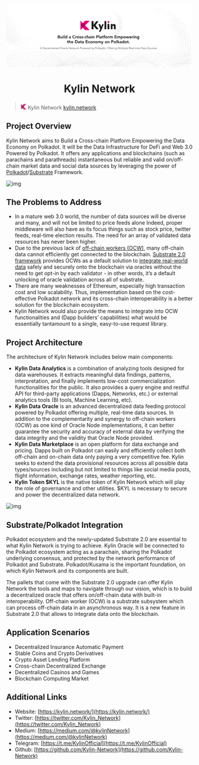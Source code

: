 [![](https://github.com/Kylin-Network/kylin-web/blob/master/readme_img.png)](https://www.kylin.network/)

<h1 align="center">Kylin Network</h1>

> <img alt="" padding="10 0" src="https://github.com/Kylin-Network/kylin-web/blob/master/favicon.png" height="20"> Kylin Network
> [kylin.network](https://www.kylin.network/)

## Project Overview

Kylin Network aims to Build a Cross-chain Platform Empowering the Data Economy on Polkadot. It will be the Data Infrastructure for DeFi and Web 3.0 Powered by Polkadot. It offers any applications and blockchains (such as parachains and parathreads) instantaneous but reliable and valid on/off-chain market data and social data sources by leveraging the power of [Polkadot](https://polkadot.network/)/[Substrate](https://github.com/paritytech/substrate) Framework. 

![img](https://lh6.googleusercontent.com/ivic3ZWaWxVVW0TEbFrCzrZTRp4rAXZWzilZ-BrGGolXNOazdjo1SAiogMlILXGrpiLSSXxezVF45ttrBD9PsfCQGQRzjrg6W2cOqv9s0Hy3wOMeIYYfLwIisO6MxyDBlA)

## The Problems to Address
- In a mature web 3.0 world, the number of data sources will be diverse and many, and will not be limited to price feeds alone Indeed, proper middleware will also have as its focus things such as stock price, twitter feeds, real-time election results. The need for an array of validated data resources has never been higher.
- Due to the previous lack of [off-chain workers (OCW)](https://www.parity.io/substrate-2-0-is-here/), many off-chain data cannot efficiently get connected to the blockchain. [Substrate 2.0 framework](https://www.parity.io/substrate-2-0-is-here/) provides OCWs as a default solution to [integrate real-world data](https://github.com/open-web3-stack/open-runtime-module-library/tree/master/oracle) safely and securely onto the blockchain via oracles without the need to get opt-in by each validator - in other words, it’s a default unlocking of oracle validation across all of substrate.
- There are many weaknesses of Ethereum, especially high transaction cost and low scalability. Thus, implementation based on the cost-effective Polkadot network and its cross-chain interoperability is a better solution for the blockchain ecosystem.
- Kylin Network would also provide the means to integrate into OCW functionalities and (Dapp builders’ capabilities) what would be essentially tantamount to a single, easy-to-use request library. 

## Project Architecture

The architecture of Kylin Network includes below main components:

- **Kylin Data Analytics** is a combination of analyzing tools designed for data warehouses. It extracts meaningful data findings, patterns, interpretation, and finally implements low-cost commercialization functionalities for the public. It also provides a query engine and restful API for third-party applications (Dapps, Networks, etc.) or external analytics tools (BI tools, Machine Learning, etc).
- **Kylin Data Oracle** is an advanced decentralized data feeding protocol powered by Polkadot offering multiple, real-time data sources. In addition to the complementarity and synergy to off-chain workers (OCW) as one kind of Oracle Node implementations, it can better guarantee the security and accuracy of external data by verifying the data integrity and the validity that Oracle Node provided.
- **Kylin Data Marketplace** is an open platform for data exchange and pricing. Dapps built on Polkadot can easily and efficiently collect both off-chain and on-chain data only paying a very competitive fee. Kylin seeks to extend the data provisional resources across all possible data types/sources including but not limited to things like social media posts, flight information, exchange rates, weather reporting, etc.
- **Kylin Token $KYL** is the native token of Kylin Network which will play the role of governance and other utilities. $KYL is necessary to secure and power the decentralized data network.

![img](https://lh5.googleusercontent.com/jdBNWP11-oC9oMYHTMNUzvuWITx3szTRlD-DvUI2mMPz_eIbDiYhedDz9KgiKmwSH-I9AkfJlecRe5uuK_vTVwKXNL9irqVik5F1M-o5eW7_Qj0_Af8ObwT06vTrrkcl1w)

## Substrate/Polkadot Integration

Polkadot ecosystem and the newly-updated Substrate 2.0 are essential to what Kylin Network is trying to achieve. Kylin Oracle will be connected to the Polkadot ecosystem acting as a parachain, sharing the Polkadot underlying consensus, and protected by the network performance of Polkadot and Substrate. Polkadot/Kusama is the important foundation, on which Kylin Network and its components are built.

The pallets that come with the Substrate 2.0 upgrade can offer Kylin Network the tools and maps to navigate through our vision, which is to build a decentralized oracle that offers on/off-chain data with built-in interoperability.  Off-chain worker (OCW) is a substrate subsystem which can process off-chain data in an asynchronous way. It is a new feature in Substrate 2.0 that allows to integrate data onto the blockchain. 

## Application Scenarios
- Decentralized Insurance Automatic Payment
- Stable Coins and Crypto Derivatives
- Crypto Asset Lending Platform
- Cross-chain Decentralized Exchange
- Decentralized Casinos and Games
- Blockchain Computing Market

## Additional Links
- Website: [https://kylin.network/](https://kylin.network/)
- Twitter: [https://twitter.com/Kylin_Network](https://twitter.com/Kylin_Network)
- Medium: [https://medium.com/@kylinNetwork](https://medium.com/@kylinNetwork)
- Telegram: [https://t.me/KylinOfficial](https://t.me/KylinOfficial)
- Github: [https://github.com/Kylin-Network](https://github.com/Kylin-Network)


